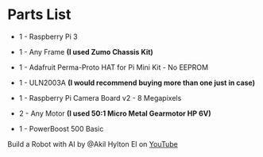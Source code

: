 # Parts List

  * 1 - Raspberry Pi 3 
  
  * 1 - Any Frame **(I used Zumo Chassis Kit)**
  
  * 1 - Adafruit Perma-Proto HAT for Pi Mini Kit - No EEPROM
  
  * 1 - ULN2003A **(I would recommend buying more than one just in case)**
  
  * 1 - Raspberry Pi Camera Board v2 - 8 Megapixels
  
  * 2 - Any Motor **(I used 50:1 Micro Metal Gearmotor HP 6V)**
  
  * 1 - PowerBoost 500 Basic 


Build a Robot with AI by @Akil Hylton El on [YouTube](https://www.youtube.com/playlist?list=PLrqpvtI3nyvNbxPiuvQzv1tTOLKSDZ75_)
 
